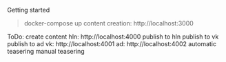 Getting started
> docker-compose up
content creation: http://localhost:3000

ToDo:
create content
hln: http://localhost:4000
publish to hln
publish to vk
publish to ad
vk: http://localhost:4001
ad: http://localhost:4002
automatic teasering
manual teasering